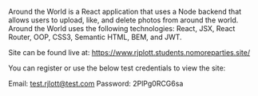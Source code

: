 Around the World is a React application that uses a Node backend that allows users to upload, like, and delete photos from around the world.  Around the World uses the following technologies: React, JSX, React Router, OOP, CSS3, Semantic HTML, BEM, and JWT.

Site can be found live at: https://www.rjplott.students.nomoreparties.site/

You can register or use the below test credentials to view the site:

Email: test.rjlott@test.com
Password: 2PlPg0RCG6sa
